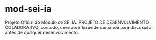 # mod-sei-ia
Projeto Oficial do Módulo do SEI IA. PROJETO DE DESENVOLVIMENTO COLABORATIVO, contudo, deve abrir Issue de demanda para discussão antes de qualquer desenvolvimento.
  